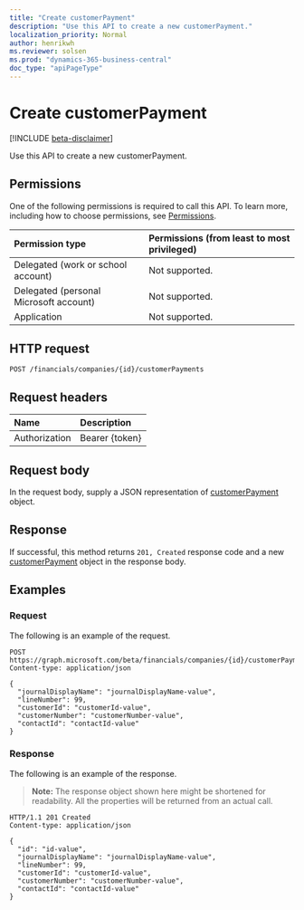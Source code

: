 ```yaml
---
title: "Create customerPayment"
description: "Use this API to create a new customerPayment."
localization_priority: Normal
author: henrikwh
ms.reviewer: solsen
ms.prod: "dynamics-365-business-central"
doc_type: "apiPageType"
---
```


# Create customerPayment

[!INCLUDE [beta-disclaimer](../../includes/beta-disclaimer.md)]

Use this API to create a new customerPayment.

## Permissions

One of the following permissions is required to call this API. To learn more, including how to choose permissions, see [Permissions](/graph/permissions-reference).

| Permission type                        | Permissions (from least to most privileged) |
|:---------------------------------------|:--------------------------------------------|
| Delegated (work or school account)     | Not supported. |
| Delegated (personal Microsoft account) | Not supported. |
| Application                            | Not supported. |

## HTTP request

<!-- { "blockType": "ignored" } -->

```http
POST /financials/companies/{id}/customerPayments
```

## Request headers

| Name          | Description   |
|:--------------|:--------------|
| Authorization | Bearer {token} |

## Request body

In the request body, supply a JSON representation of [customerPayment](../resources/dynamics-customerpayment.md) object.

## Response

If successful, this method returns `201, Created` response code and a new [customerPayment](../resources/dynamics-customerpayment.md) object in the response body.

## Examples

### Request

The following is an example of the request.
<!-- {
  "blockType": "request",
  "name": "create_customerpayment_from_company"
}-->

```http
POST https://graph.microsoft.com/beta/financials/companies/{id}/customerPayments
Content-type: application/json

{
  "journalDisplayName": "journalDisplayName-value",
  "lineNumber": 99,
  "customerId": "customerId-value",
  "customerNumber": "customerNumber-value",
  "contactId": "contactId-value"
}
```

### Response

The following is an example of the response.

> **Note:** The response object shown here might be shortened for readability. All the properties will be returned from an actual call.

<!-- {
  "blockType": "response",
  "truncated": true,
  "@odata.type": "microsoft.graph.customerPayment"
} -->

```http
HTTP/1.1 201 Created
Content-type: application/json

{
  "id": "id-value",
  "journalDisplayName": "journalDisplayName-value",
  "lineNumber": 99,
  "customerId": "customerId-value",
  "customerNumber": "customerNumber-value",
  "contactId": "contactId-value"
}
```

<!-- uuid: 16cd6b66-4b1a-43a1-adaf-3a886856ed98
2019-02-04 14:57:30 UTC -->
<!-- {
  "type": "#page.annotation",
  "description": "Create customerPayment",
  "keywords": "",
  "section": "documentation",
  "tocPath": ""
}-->